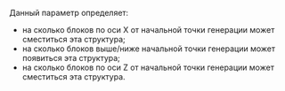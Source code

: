 Данный параметр определяет:

* на сколько блоков по оси X от начальной точки генерации может сместиться эта структура;
* на сколько блоков выше/ниже начальной точки генерации может появиться эта структура;
* на сколько блоков по оси Z от начальной точки генерации может сместиться эта структура.